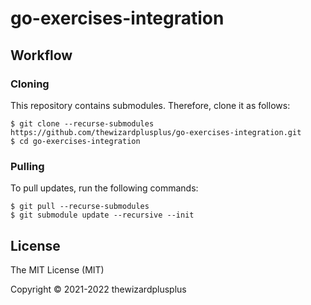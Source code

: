 # go-exercises-integration

## Workflow

### Cloning

This repository contains submodules. Therefore, clone it as follows:

```
$ git clone --recurse-submodules https://github.com/thewizardplusplus/go-exercises-integration.git
$ cd go-exercises-integration
```

### Pulling

To pull updates, run the following commands:

```
$ git pull --recurse-submodules
$ git submodule update --recursive --init
```

## License

The MIT License (MIT)

Copyright &copy; 2021-2022 thewizardplusplus
